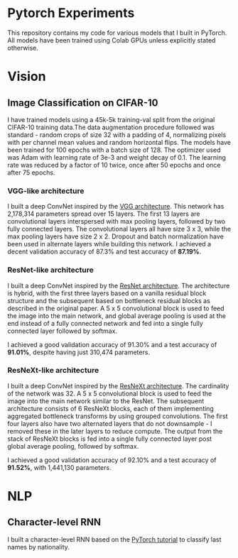 # Pytorch Experiments

This repository contains my code for various models that I built in PyTorch. All models have been trained using Colab GPUs unless explicitly stated otherwise. 

# Vision

## Image Classification on CIFAR-10 

I have trained models using a 45k-5k training-val split from the original CIFAR-10 training data.The data augmentation procedure followed was standard - random crops of size 32 with a padding of 4, normalizing pixels with per channel mean values and random horizontal flips. The models have been trained for 100 epochs with a batch size of 128. The optimizer used was Adam with learning rate of 3e-3 and weight decay of 0.1. The learning rate was reduced by a factor of 10 twice, once after 50 epochs and once after 75 epochs. 

### VGG-like architecture

I built a deep ConvNet inspired by the [VGG architecture](https://arxiv.org/abs/1409.1556.pdf). This network has 2,178,314 parameters spread over 15 layers. The first 13 layers are convolutional layers interspersed with max pooling layers, followed by two fully connected layers. The convolutional layers all have size 3 x 3, while the max pooling layers have size 2 x 2. Dropout and batch normalization have been used in alternate layers while building this network. I achieved a decent validation accuracy of 87.3% and test accuracy of **87.19%**.

### ResNet-like architecture

I built a deep ConvNet inspired by the [ResNet architecture](https://arxiv.org/abs/1512.03385.pdf). The architecture is hybrid, with the first three layers based on a vanilla residual block structure and the subsequent based on bottleneck residual blocks as described in the original paper. A 5 x 5 convolutional block is used to feed the image into the main network, and global average pooling is used at the end instead of a fully connected network and fed into a single fully connected layer followed by softmax.

I achieved a good validation accuracy of 91.30% and a test accuracy of **91.01%**, despite having just 310,474 parameters.

### ResNeXt-like architecture

I built a deep ConvNet inspired by the [ResNeXt architecture](https://arxiv.org/pdf/1611.05431.pdf). The cardinality of the network was 32. A 5 x 5 convolutional block is used to feed the image into the main network similar to the ResNet. The subsequent architecture consists of 6 ResNeXt blocks, each of them implementing aggregated bottleneck transforms by using grouped convolutions. The first four layers also have two alternated layers that do not downsample - I removed these in the later layers to reduce compute. The output from the stack of ResNeXt blocks is fed into a single fully connected layer post global average pooling, followed by softmax.

I achieved a good validation accuracy of 92.10% and a test accuracy of **91.52%**, with 1,441,130 parameters.

# NLP

## Character-level RNN

I built a character-level RNN based on the [PyTorch tutorial](https://pytorch.org/tutorials/intermediate/char_rnn_classification_tutorial.html) to classify last names by nationality. 